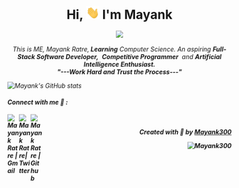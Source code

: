 <h1 align="center">Hi, <img src="https://raw.githubusercontent.com/ABSphreak/ABSphreak/master/gifs/Hi.gif" width="30px"> I'm Mayank</h1>
<p align="center">
  <a href="https://github.com/Mayank300/readme-typing-svg"><img src="https://readme-typing-svg.herokuapp.com?lines=React+Native+Expert;Computer+Science+Enthusiast;Software+Developer;DS%20|%20AI%20|%20ML%20Enthusiast;Aspiring+Learner&center=true&width=500&height=50"></a>
</p>

<p align="center">
  <em>
    This is ME, Mayank Ratre,<b> Learning</b> Computer Science.
    An aspiring <b>Full-Stack Software Developer,</b>&nbsp; <b>Competitive Programmer</b>&nbsp; and <b> Artificial Intelligence Enthusiast.</b> 
  <br>
  <b><i>"---Work Hard and Trust the Process---"</i></b>
</p>


![Mayank's GitHub stats](https://github-readme-stats.vercel.app/api?username=Mayank300&show_icons=true&theme=dracula)

<h4> Connect with me 🤝 : <h4>
  </hr>
  
  <a href="mailto:mratre300@gmail.com">
    <img align="left" alt="Mayank Ratre | Gmail" width="26px" src="https://www.vectorlogo.zone/logos/gmail/gmail-icon.svg" />
  </a>
  <a href="https://twitter.com/MAYANK__RATRE">
    <img align="left" alt="Mayank Ratre| Twitter" width="26px" src="https://www.vectorlogo.zone/logos/twitter/twitter-official.svg" />
  </a>

   <a href="https://github.com/Mayank300">
    <img align="left" alt="Mayank Ratre | Github" width="26px" src="https://www.vectorlogo.zone/logos/github/github-tile.svg" />
  </a>
  <br>
  
  <p align="right" > Created with 🖤 by <a href="https://github.com/Mayank300">Mayank300</a></p>
<p align="right" > <img src="https://komarev.com/ghpvc/?username=Mayank300&label=Profile%20views&color=0e75b6&style=flat" alt="Mayank300" /> </p>
